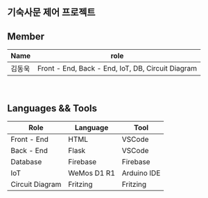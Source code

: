 ## 기숙사문 제어 프로젝트

## Member

| Name | role |
| --- | --- |
| 김동욱 | Front - End, Back - End, IoT, DB, Circuit Diagram |
<br>

## Languages && Tools

| Role | Language | Tool |
| --- | --- | --- |
| Front - End | HTML | VSCode |
| Back - End | Flask | VSCode |
| Database | Firebase | Firebase |
| IoT | WeMos D1 R1 | Arduino IDE |
| Circuit Diagram | Fritzing | Fritzing |
<br>
